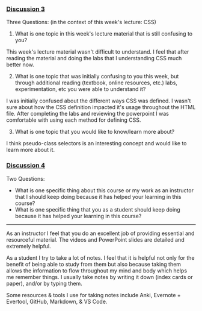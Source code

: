
### **[Discussion 3](https://iu.instructure.com/courses/1815301/discussion_topics/8572866)**
Three Questions:  (in the context of this week's lecture: CSS)

1) What is one topic in this week's lecture material that is still confusing to you?

This week's lecture material wasn't difficult to understand. I feel that after reading the material and doing the labs that I understanding CSS much better now.

2) What is one topic that was initially confusing to you this week, but through additional reading (textbook, online resources, etc.) labs, experimentation, etc you were able to understand it?

I was initially confused about the different ways CSS was defined. I wasn't sure about how the CSS definition impacted it's usage throughout the HTML file. After completing the labs and reviewing the powerpoint I was comfortable with using each method for defining CSS.

3) What is one topic that you would like to know/learn more about?

I think pseudo-class selectors is an interesting concept and would like to learn more about it.

### **[Discussion 4](https://iu.instructure.com/courses/1815301/discussion_topics/8572867)**
Two Questions:

- What is one specific thing about this course or my work as an instructor that I should keep doing because it has helped your learning in this course?
- What is one specific thing that you as a student should keep doing because it has helped your learning in this course?
---
As an instructor I feel that you do an excellent job of providing essential and resourceful material. The videos and PowerPoint slides are detailed and extremely helpful.

As a student I try to take a lot of notes. I feel that it is helpful not only for the benefit of being able to study from them but also because taking them allows the information to flow throughout my mind and body which helps me remember things. I usually take notes by writing it down (index cards or paper), and/or by typing them.

Some resources & tools I use for taking notes include Anki, Evernote + Evertool, GitHub, Markdown, & VS Code.